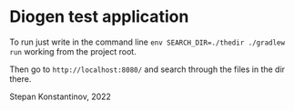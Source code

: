 # Diogen test application

To run just write in the command line `env SEARCH_DIR=./thedir ./gradlew run` working from the project root.

Then go to `http://localhost:8080/` and search through the files in the dir there.

Stepan Konstantinov, 2022